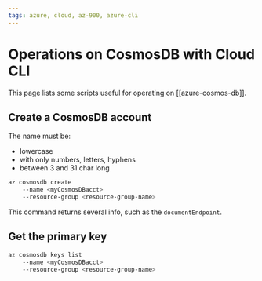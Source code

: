 ```yaml
---
tags: azure, cloud, az-900, azure-cli
---
```


# Operations on CosmosDB with Cloud CLI

This page lists some scripts useful for operating on [[azure-cosmos-db]].

## Create a CosmosDB account

The name must be:

- lowercase
- with only numbers, letters, hyphens
- between 3 and 31 char long

```bash
az cosmosdb create
    --name <myCosmosDBacct>
    --resource-group <resource-group-name>
```

This command returns several info, such as the `documentEndpoint`.

## Get the primary key

```bash
az cosmosdb keys list
    --name <myCosmosDBacct>
    --resource-group <resource-group-name>
```
